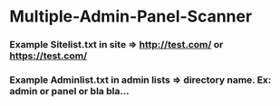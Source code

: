 # Multiple-Admin-Panel-Scanner
### Example Sitelist.txt in site => http://test.com/ or https://test.com/
### Example Adminlist.txt in admin lists => directory name. Ex: admin or panel or bla bla... 
